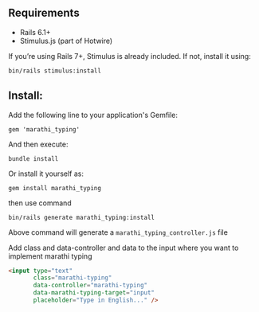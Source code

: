 ## Requirements

- Rails 6.1+
- Stimulus.js (part of Hotwire)

If you’re using Rails 7+, Stimulus is already included.
If not, install it using:

```bash
bin/rails stimulus:install
```

## Install:
Add the following line to your application's Gemfile:
```
gem 'marathi_typing'
```
And then execute:

```
bundle install
```
Or install it yourself as:

```
gem install marathi_typing
```

then use command 
```
bin/rails generate marathi_typing:install
```

Above command will generate a `marathi_typing_controller.js` file 

Add class and data-controller and data to the input where you want to implement marathi typing 

```html
<input type="text"
       class="marathi-typing"
       data-controller="marathi-typing"
       data-marathi-typing-target="input"
       placeholder="Type in English..." />
```